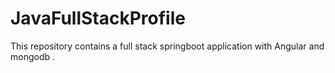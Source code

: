 # JavaFullStackProfile
This repository contains a full stack springboot application with Angular and mongodb .
